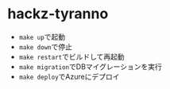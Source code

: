 # hackz-tyranno
- `make up`で起動
- `make down`で停止
- `make restart`でビルドして再起動
- `make migration`でDBマイグレーションを実行
- `make deploy`でAzureにデプロイ